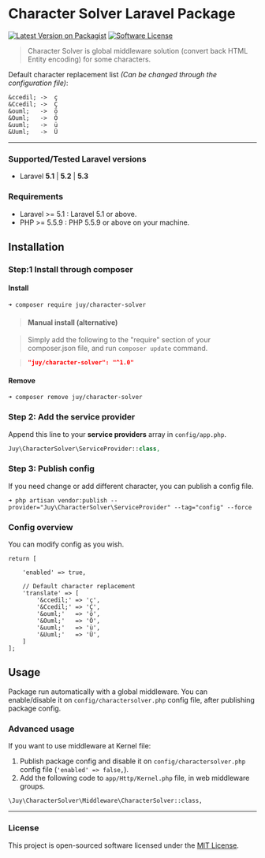 # Character Solver Laravel Package

[![Latest Version on Packagist][ico-version]][link-packagist] [![Software License][ico-license]](LICENSE.txt)

> Character Solver is global middleware solution (convert back HTML Entity encoding) for some characters.

Default character replacement list *(Can be changed through the configuration file)*:

```
&ccedil; ->  ç
&Ccedil; ->  Ç
&ouml;   ->  ö
&Ouml;   ->  Ö
&uuml;   ->  ü
&Uuml;   ->  Ü
```

----------

### Supported/Tested Laravel versions

- Laravel **5.1** | **5.2** | **5.3**

### Requirements

- Laravel >= 5.1 : Laravel 5.1 or above.
- PHP >= 5.5.9 : PHP 5.5.9 or above on your machine.

## Installation

### Step:1 Install through composer

#### Install

```
➜ composer require juy/character-solver
```


> #### Manual install (alternative)

> Simply add the following to the "require" section of your composer.json file, and run `composer update` command.

> ```json
>"juy/character-solver": "^1.0"
>```

#### Remove

```
➜ composer remove juy/character-solver
```

### Step 2: Add the service provider

Append this line to your **service providers** array in `config/app.php`.

```php
Juy\CharacterSolver\ServiceProvider::class,
```

### Step 3: Publish config

If you need change or add different character, you can publish a config file.

```
➜ php artisan vendor:publish --provider="Juy\CharacterSolver\ServiceProvider" --tag="config" --force
```

### Config overview

You can modify config as you wish.

```
return [

    'enabled' => true,

    // Default character replacement
    'translate' => [
        '&ccedil;' => 'ç',
        '&Ccedil;' => 'Ç',
        '&ouml;'   => 'ö',
        '&Ouml;'   => 'Ö',
        '&uuml;'   => 'ü',
        '&Uuml;'   => 'Ü',
    ]
];
```

## Usage

Package run automatically with a global middleware. You can enable/disable it on `config/charactersolver.php` config file, after publishing package config.

### Advanced usage

If you want to use middleware at Kernel file:

1. Publish package config and disable it on `config/charactersolver.php` config file (`'enabled' => false,`).
2. Add the following code to `app/Http/Kernel.php` file, in web middleware groups.

```
\Juy\CharacterSolver\Middleware\CharacterSolver::class,
```

----------

### License

This project is open-sourced software licensed under the [MIT License](LICENSE.txt).


[ico-version]: https://img.shields.io/packagist/v/juy/character-solver.svg?style=flat-square
[link-packagist]: https://packagist.org/packages/juy/character-solver

[ico-license]: https://img.shields.io/badge/license-MIT-blue.svg?style=flat-square
